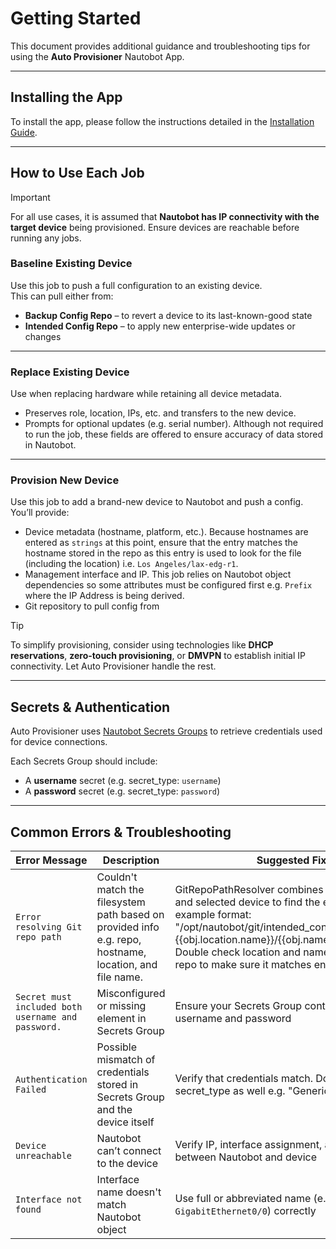 # Getting Started

This document provides additional guidance and troubleshooting tips for using the **Auto Provisioner** Nautobot App.

---

## Installing the App

To install the app, please follow the instructions detailed in the [Installation Guide](../admin/install.md).

---

## How to Use Each Job

> [!IMPORTANT]  
> For all use cases, it is assumed that **Nautobot has IP connectivity with the target device** being provisioned. Ensure devices are reachable before running any jobs.

### Baseline Existing Device

Use this job to push a full configuration to an existing device.  
This can pull either from:
- **Backup Config Repo** – to revert a device to its last-known-good state
- **Intended Config Repo** – to apply new enterprise-wide updates or changes

---

### Replace Existing Device

Use when replacing hardware while retaining all device metadata.  

- Preserves role, location, IPs, etc. and transfers to the new device. 
- Prompts for optional updates (e.g. serial number). Although not required to run the job, these fields are offered to ensure accuracy of data stored in Nautobot. 

---

### Provision New Device

Use this job to add a brand-new device to Nautobot and push a config.  
You’ll provide:
- Device metadata (hostname, platform, etc.). Because hostnames are entered as `strings` at this point, ensure that the entry matches the hostname stored in the repo as this entry is used to look for the file (including the location) i.e. `Los Angeles/lax-edg-r1`.
- Management interface and IP. This job relies on Nautobot object dependencies so some attributes must be configured first e.g. `Prefix` where the IP Address is being derived.
- Git repository to pull config from

> [!TIP]  
> To simplify provisioning, consider using technologies like **DHCP reservations**, **zero-touch provisioning**, or **DMVPN** to establish initial IP connectivity. Let Auto Provisioner handle the rest.

---

## Secrets & Authentication

Auto Provisioner uses [Nautobot Secrets Groups](https://docs.nautobot.com/projects/core/en/stable/models/extras/secretsgroup/) to retrieve credentials used for device connections.

Each Secrets Group should include:
- A **username** secret (e.g. secret_type: `username`)
- A **password** secret (e.g. secret_type: `password`)

---

## Common Errors & Troubleshooting

| Error Message | Description | Suggested Fix |
|---------------|-------------|----------------|
| `Error resolving Git repo path` | Couldn't match the filesystem path based on provided info e.g. repo, hostname, location, and file name. | GitRepoPathResolver combines base repo path and selected device to find the exact path in this example format: "/opt/nautobot/git/intended_configs/" + "{{obj.location.name}}/{{obj.name}}".intended_cfg. Double check location and name stored in the repo to make sure it matches entry in Nautobot. |
| `Secret must included both username and password.` | Misconfigured or missing element in Secrets Group | Ensure your Secrets Group contains both username and password |
| `Authentication Failed` | Possible mismatch of credentials stored in Secrets Group and the device itself | Verify that credentials match. Double check the secret_type as well e.g. "Generic", "SSH", etc. |
| `Device unreachable` | Nautobot can’t connect to the device | Verify IP, interface assignment, and routing between Nautobot and device |
| `Interface not found` | Interface name doesn't match Nautobot object | Use full or abbreviated name (e.g., `Gig0/0` or `GigabitEthernet0/0`) correctly |
